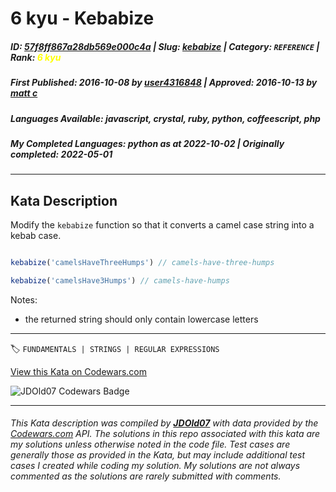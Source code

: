 # 6 kyu - Kebabize

##### **ID**: [57f8ff867a28db569e000c4a](https://www.codewars.com/kata/57f8ff867a28db569e000c4a) | **Slug**: [kebabize](https://www.codewars.com/kata/57f8ff867a28db569e000c4a) | **Category**: `REFERENCE` | **Rank**: <span style="color:yellow">6 kyu</span>

##### **First Published**: 2016-10-08 ***by*** [user4316848](https://www.codewars.com/users/user4316848) | **Approved**: 2016-10-13 ***by*** [matt c](https://www.codewars.com/users/matt%20c)

##### **Languages Available**: javascript, crystal, ruby, python, coffeescript, php

##### **My Completed Languages**: python ***as at*** 2022-10-02 | **Originally completed**: 2022-05-01

---

## Kata Description


Modify the `kebabize` function so that it converts a camel case string into a kebab case.





```javascript

kebabize('camelsHaveThreeHumps') // camels-have-three-humps

kebabize('camelsHave3Humps') // camels-have-humps

```



Notes:

  - the returned string should only contain lowercase letters

---


🏷 `FUNDAMENTALS | STRINGS | REGULAR EXPRESSIONS`


[View this Kata on Codewars.com](https://www.codewars.com/kata/57f8ff867a28db569e000c4a)

![](https://www.codewars.com/users/jdold07/badges/large "JDOld07 Codewars Badge")

---

###### *This Kata description was compiled by [**JDOld07**](https://tpstech.dev) with data provided by the [Codewars.com](https://www.codewars.com) API.  The solutions in this repo associated with this kata are my solutions unless otherwise noted in the code file.  Test cases are generally those as provided in the Kata, but may include additional test cases I created while coding my solution.  My solutions are not always commented as the solutions are rarely submitted with comments.*
